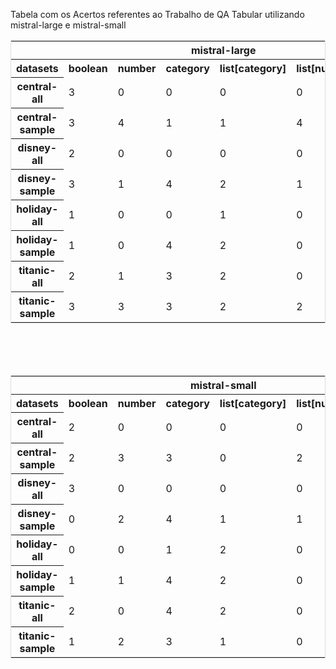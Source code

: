 Tabela com os Acertos referentes ao Trabalho de QA Tabular utilizando mistral-large e mistral-small

<html>
<head>
<style>
table {
  border-collapse: collapse;
  border-spacing: 0;
  width: 100%;
  border: 1px solid #ddd;
}

th {
  text-align: center;
  padding: 8px;
  font-weight: bold;
}

tr:nth-child(even) {
  background-color: #f2f2f2;
}

td{
  text-align: center;
  padding: 8px;
}

</style>
</head>

<table>
    <tr>
        <th colspan='7' style="text-align: center;">mistral-large</th>
    </tr>
    <tr>
        <th>datasets</th>
        <th>boolean</th>
        <th>number</th>
        <th>category</th>
        <th>list[category]</th>
        <th>list[number]</th>
        <th>total_acertos</th>
    </tr>
    <tr>
        <th>central-all</th>
        <td>3</td>
        <td>0</td>
        <td>0</td>
        <td>0</td>
        <td>0</td>
        <td>3</td>
    </tr>
    <tr>
        <th>central-sample</th>
        <td>3</td>
        <td>4</td>
        <td>1</td>
        <td>1</td>
        <td>4</td>
        <td>13</td>
    </tr>
    <tr>
        <th>disney-all</th>
        <td>2</td>
        <td>0</td>
        <td>0</td>
        <td>0</td>
        <td>0</td>
        <td>2</td>
    </tr>
    <tr>
        <th>disney-sample</th>
        <td>3</td>
        <td>1</td>
        <td>4</td>
        <td>2</td>
        <td>1</td>
        <td>11</td>
    </tr>
    <tr>
        <th>holiday-all</th>
        <td>1</td>
        <td>0</td>
        <td>0</td>
        <td>1</td>
        <td>0</td>
        <td>2</td>
    </tr>
    <tr>
        <th>holiday-sample</th>
        <td>1</td>
        <td>0</td>
        <td>4</td>
        <td>2</td>
        <td>0</td>
        <td>7</td>
    </tr>
    <tr>
        <th>titanic-all</th>
        <td>2</td>
        <td>1</td>
        <td>3</td>
        <td>2</td>
        <td>0</td>
        <td>8</td>
    </tr>
    <tr>
        <th>titanic-sample</th>
        <td>3</td>
        <td>3</td>
        <td>3</td>
        <td>2</td>
        <td>2</td>
        <td>13</td>
    </tr>
</table>

<br><br><br>

<table>
    <tr>
        <th colspan='7' style="text-align: center;">mistral-small</th>
    </tr>
    <tr>
        <th>datasets</th>
        <th>boolean</th>
        <th>number</th>
        <th>category</th>
        <th>list[category]</th>
        <th>list[number]</th>
        <th>total_acertos</th>
    </tr>
    <tr>
        <th>central-all</th>
        <td>2</td>
        <td>0</td>
        <td>0</td>
        <td>0</td>
        <td>0</td>
        <td>2</td>
    </tr>
    <tr>
        <th>central-sample</th>
        <td>2</td>
        <td>3</td>
        <td>3</td>
        <td>0</td>
        <td>2</td>
        <td>10</td>
    </tr>
    <tr>
        <th>disney-all</th>
        <td>3</td>
        <td>0</td>
        <td>0</td>
        <td>0</td>
        <td>0</td>
        <td>3</td>
    </tr>
    <tr>
        <th>disney-sample</th>
        <td>0</td>
        <td>2</td>
        <td>4</td>
        <td>1</td>
        <td>1</td>
        <td>8</td>
    </tr>
    <tr>
        <th>holiday-all</th>
        <td>0</td>
        <td>0</td>
        <td>1</td>
        <td>2</td>
        <td>0</td>
        <td>3</td>
    </tr>
    <tr>
        <th>holiday-sample</th>
        <td>1</td>
        <td>1</td>
        <td>4</td>
        <td>2</td>
        <td>0</td>
        <td>8</td>
    </tr>
    <tr>
        <th>titanic-all</th>
        <td>2</td>
        <td>0</td>
        <td>4</td>
        <td>2</td>
        <td>0</td>
        <td>8</td>
    </tr>
    <tr>
        <th>titanic-sample</th>
        <td>1</td>
        <td>2</td>
        <td>3</td>
        <td>1</td>
        <td>0</td>
        <td>7</td>
    </tr>
</table>

</html>
